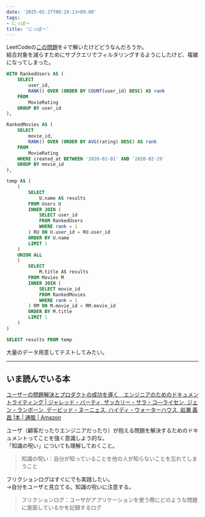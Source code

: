 ```yaml
---
date: '2025-02-27T00:28:13+09:00'
tags:
- にっぽー
title: 'にっぽー'
---
```

LeetCodeの[この問題](https://leetcode.com/problems/movie-rating/description/?envType=problem-list-v2&envId=rvchvayr)を↓で解いたけどどうなんだろうか。  
結合対象を減らすためにサブクエリでフィルタリングするようにしたけど、複雑になってしまった。  
<!--more-->
```sql
WITH RankedUsers AS (
    SELECT
        user_id,
        RANK() OVER (ORDER BY COUNT(user_id) DESC) AS rank
    FROM
        MovieRating
    GROUP BY user_id
),

RankedMovies AS (
    SELECT
        movie_id,
        RANK() OVER (ORDER BY AVG(rating) DESC) AS rank
    FROM
        MovieRating
    WHERE created_at BETWEEN '2020-02-01' AND '2020-02-29'   
    GROUP BY movie_id
),

temp AS (
    (
        SELECT
            U.name AS results
        FROM Users U
        INNER JOIN (
            SELECT user_id 
            FROM RankedUsers 
            WHERE rank = 1
        ) RU ON U.user_id = RU.user_id
        ORDER BY U.name
        LIMIT 1
    )
    UNION ALL
    (
        SELECT
            M.title AS results
        FROM Movies M
        INNER JOIN (
            SELECT movie_id 
            FROM RankedMovies 
            WHERE rank = 1
        ) RM ON M.movie_id = RM.movie_id
        ORDER BY M.title
        LIMIT 1
    )
)

SELECT results FROM temp
```
大量のデータ用意してテストしてみたい。  


--- 

## いま読んでいる本
[ユーザーの問題解決とプロダクトの成功を導く　エンジニアのためのドキュメントライティング | ジャレッド・バーティ, ザッカリー・サラ・コ―ライセン, ジェン・ランボーン, デービッド・ヌーニェス, ハイディ・ウォーターハウス, 岩瀬 義昌 |本 | 通販 | Amazon](https://www.amazon.co.jp/%E3%83%A6%E3%83%BC%E3%82%B6%E3%83%BC%E3%81%AE%E5%95%8F%E9%A1%8C%E8%A7%A3%E6%B1%BA%E3%81%A8%E3%83%97%E3%83%AD%E3%83%80%E3%82%AF%E3%83%88%E3%81%AE%E6%88%90%E5%8A%9F%E3%82%92%E5%B0%8E%E3%81%8F-%E3%82%A8%E3%83%B3%E3%82%B8%E3%83%8B%E3%82%A2%E3%81%AE%E3%81%9F%E3%82%81%E3%81%AE%E3%83%89%E3%82%AD%E3%83%A5%E3%83%A1%E3%83%B3%E3%83%88%E3%83%A9%E3%82%A4%E3%83%86%E3%82%A3%E3%83%B3%E3%82%B0-%E3%82%B8%E3%83%A3%E3%83%AC%E3%83%83%E3%83%89%E3%83%BB%E3%83%90%E3%83%BC%E3%83%86%E3%82%A3/dp/4800590833)

  
ユーザ（顧客だったりエンジニアだったり）が抱える問題を解決するためのドキュメントってことを強く意識しよう的な。  
「知識の呪い」についても理解しておくこと。
> 知識の呪い：自分が知っていることを他の人が知らないことを忘れてしまうこと
  
  
フリクションログはすぐにでも実践したい。  
→自分をユーザと見立てる。知識の呪いに注意する。
> フリクションログ：ユーザがアプリケーションを使う際にどのような問題に直面しているかを記録するログ
